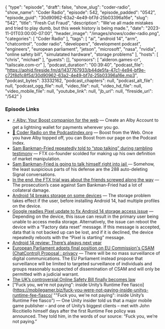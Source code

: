 {
  "type": "episode",
  "draft": false,
  "show_slug": "coder-radio",
  "show_name": "Coder Radio",
  "episode": 542,
  "episode_padded": "0542",
  "episode_guid": "30d90962-63a2-4e49-bf7d-25b03396a16e",
  "slug": "542",
  "title": "Fresh Cut Fraud",
  "description": "We've all made mistakes and tried to play dumb, but this week history is being made.",
  "date": "2023-11-01T03:00:00-07:00",
  "header_image": "/images/shows/coder-radio.png",
  "categories": [
    "Coder Radio"
  ],
  "tags": [
    "ai",
    "android 14",
    "arm",
    "chatcontrol",
    "coder radio",
    "developers",
    "development podcast",
    "engineers",
    "european parliament",
    "jetson",
    "microsoft",
    "nasa",
    "nvidia",
    "online safety bill",
    "simulatated hardware",
    "storage problems"
  ],
  "hosts": [
    "chris",
    "michael"
  ],
  "guests": [],
  "sponsors": [
    "alderon.games-cr",
    "tailscale.com-cr"
  ],
  "podcast_duration": "00:39:40",
  "podcast_file": "https://aphid.fireside.fm/d/1437767933/b44de5fa-47c1-4e94-bf9e-c72f8d1c8f5d/30d90962-63a2-4e49-bf7d-25b03396a16e.mp3",
  "podcast_bytes": 33332162,
  "podcast_chapters": null,
  "podcast_alt_file": null,
  "podcast_ogg_file": null,
  "video_file": null,
  "video_hd_file": null,
  "video_mobile_file": null,
  "youtube_link": null,
  "jb_url": null,
  "fireside_url": "/542"
}


### Episode Links

  * [⚡ Alby: Your Boost companion for the web](https://getalby.com/ "⚡ Alby: Your Boost companion for the web") — Create an Alby Account to get a lightning wallet for payments wherever you go. 
  * [🎉 Coder Radio on the Podcastindex.org](https://podcastindex.org/podcast/487548 "🎉 Coder Radio on the Podcastindex.org") — Boost from the Web. Once you have Alby topped off, you can Boost from our page on the Podcast Index.
  * [Sam Bankman-Fried repeatedly told to “stop talking” during rambling testimony](https://arstechnica.com/tech-policy/2023/10/sam-bankman-fried-repeatedly-told-to-stop-talking-during-rambling-testimony/ "Sam Bankman-Fried repeatedly told to “stop talking” during rambling testimony") — FTX co-founder scolded for making up his own definition of market manipulation.
  * [Sam Bankman-Fried is going to talk himself right into jail ](https://www.theverge.com/2023/10/26/23934195/sam-bankman-fried-self-testimony-deleted-signal "Sam Bankman-Fried is going to talk himself right into jail ") — Somehow, the least suspicious parts of his defense are the 288 auto-deleting Signal conversations.
  * [In the end, the FTX trial was about the friends screwed along the way](https://www.theverge.com/2023/10/26/23931777/ftx-sam-bankman-fried-prosecution-case-friends-family "In the end, the FTX trial was about the friends screwed along the way") — The prosecution’s case against Sam Bankman-Fried had a lot of collateral damage.
  * [Android 14 breaks storage on some devices](https://9to5google.com/2023/10/17/android-14-pixel-6-storage-problems/ "Android 14 breaks storage on some devices") — The storage problem takes effect if the user, before installing Android 14, had multiple profiles on the device. 
  * [Google readies Pixel update to fix Android 14 storage access issue](https://9to5google.com/2023/10/29/android-14-pixel-storage/ "Google readies Pixel update to fix Android 14 storage access issue") — Depending on the device, this issue can result in the primary user being unable to access media storage. Alternatively, the issue can reboot the device with a “Factory data reset” message. If this message is accepted, data that is not backed up can be lost, and if it is declined, the device repeatedly reboots with the “Pixel is starting” message.
  * [Android 14 review: There’s always next year ](https://arstechnica.com/gadgets/2023/10/android-14-review-theres-always-next-year/ "Android 14 review: There’s always next year ")
  * [European Parliament adopts final position on EU Commission's CSAM (ChatControl) Proposal : privacy](https://www.reddit.com/r/privacy/comments/17gt55m/european_parliament_adopts_final_position_on_eu/ "European Parliament adopts final position on EU Commission's CSAM \(ChatControl\) Proposal : privacy") — There will be no mass surveillance of digital communications. The EU Parliament instead propose that surveillance will be limited to targeted surveillance of individuals and groups reasonably suspected of dissemination of CSAM and will only be permitted with a judicial warrant.
  * [The UK’s controversial Online Safety Bill finally becomes law ](https://www.theverge.com/2023/10/26/23922397/uk-online-safety-bill-law-passed-royal-assent-moderation-regulation "The UK’s controversial Online Safety Bill finally becomes law ")
  * ["Fuck you, we're not paying": inside Unity’s Runtime Fee fiasco](https://mobilegamer.biz/fuck-you-were-not-paying-inside-unitys-runtime-fee-fiasco/ ""Fuck you, we're not paying": inside Unity’s Runtime Fee fiasco") — One Unity insider told us that a major mobile game publisher – and one of Unity’s biggest clients – met with John Riccitiello himself days after the first Runtime Fee policy was announced. They told him, in the words of our source: “Fuck you, we’re not paying.”


